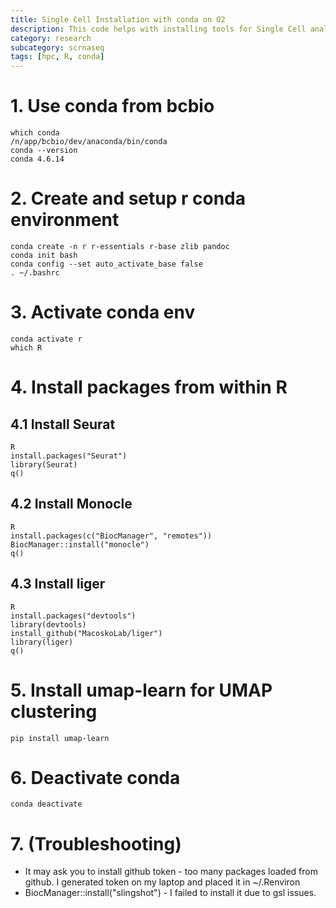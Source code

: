 ```yaml
---
title: Single Cell Installation with conda on O2
description: This code helps with installing tools for Single Cell analysis with conda.
category: research
subcategory: scrnaseq
tags: [hpc, R, conda]
---
```


# 1. Use conda from bcbio
```
which conda
/n/app/bcbio/dev/anaconda/bin/conda
conda --version
conda 4.6.14
```

# 2. Create and setup r conda environment
```
conda create -n r r-essentials r-base zlib pandoc
conda init bash
conda config --set auto_activate_base false
. ~/.bashrc 
```

# 3. Activate conda env
```
conda activate r
which R

```

# 4. Install packages from within R

## 4.1 Install Seurat
```
R
install.packages("Seurat")
library(Seurat)
q()
```

## 4.2 Install Monocle
```
R
install.packages(c("BiocManager", "remotes"))
BiocManager::install("monocle")
q()
```

## 4.3 Install liger
```
R
install.packages("devtools")
library(devtools)
install_github("MacoskoLab/liger")
library(liger)
q()
```

# 5. Install umap-learn for UMAP clustering
```
pip install umap-learn
```

# 6. Deactivate conda
```
conda deactivate
```

# 7. (Troubleshooting)
- It may ask you to install github token - too many packages loaded from github.
I generated token on my laptop and placed it in ~/.Renviron
- BiocManager::install("slingshot") - I failed to install it due to gsl issues.
